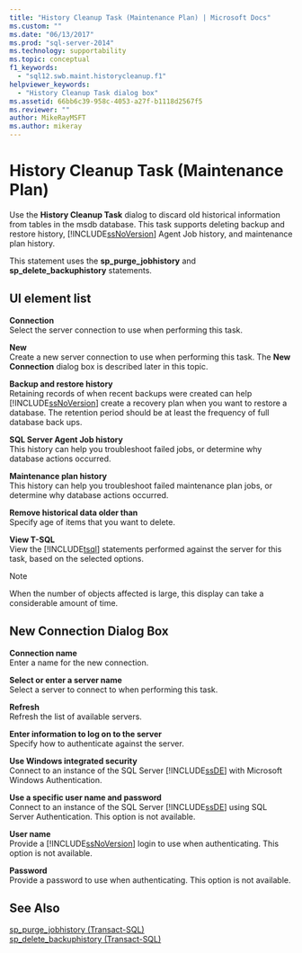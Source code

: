 ```yaml
---
title: "History Cleanup Task (Maintenance Plan) | Microsoft Docs"
ms.custom: ""
ms.date: "06/13/2017"
ms.prod: "sql-server-2014"
ms.technology: supportability
ms.topic: conceptual
f1_keywords: 
  - "sql12.swb.maint.historycleanup.f1"
helpviewer_keywords: 
  - "History Cleanup Task dialog box"
ms.assetid: 66bb6c39-958c-4053-a27f-b1118d2567f5
ms.reviewer: ""
author: MikeRayMSFT
ms.author: mikeray
---
```

# History Cleanup Task (Maintenance Plan)

  Use the **History Cleanup Task** dialog to discard old historical information from tables in the msdb database. This task supports deleting backup and restore history, [!INCLUDE[ssNoVersion](../../includes/ssnoversion-md.md)] Agent Job history, and maintenance plan history.  
  
 This statement uses the **sp_purge_jobhistory** and **sp_delete_backuphistory** statements.  
  
## UI element list  
 **Connection**  
 Select the server connection to use when performing this task.  
  
 **New**  
 Create a new server connection to use when performing this task. The **New Connection** dialog box is described later in this topic.  
  
 **Backup and restore history**  
 Retaining records of when recent backups were created can help [!INCLUDE[ssNoVersion](../../includes/ssnoversion-md.md)] create a recovery plan when you want to restore a database. The retention period should be at least the frequency of full database back ups.  
  
 **SQL Server Agent Job history**  
 This history can help you troubleshoot failed jobs, or determine why database actions occurred.  
  
 **Maintenance plan history**  
 This history can help you troubleshoot failed maintenance plan jobs, or determine why database actions occurred.  
  
 **Remove historical data older than**  
 Specify age of items that you want to delete.  
  
 **View T-SQL**  
 View the [!INCLUDE[tsql](../../includes/tsql-md.md)] statements performed against the server for this task, based on the selected options.  
  
> [!NOTE]  
>  When the number of objects affected is large, this display can take a considerable amount of time.  
  
## New Connection Dialog Box  
 **Connection name**  
 Enter a name for the new connection.  
  
 **Select or enter a server name**  
 Select a server to connect to when performing this task.  
  
 **Refresh**  
 Refresh the list of available servers.  
  
 **Enter information to log on to the server**  
 Specify how to authenticate against the server.  
  
 **Use Windows integrated security**  
 Connect to an instance of the SQL Server [!INCLUDE[ssDE](../../includes/ssde-md.md)] with Microsoft Windows Authentication.  
  
 **Use a specific user name and password**  
 Connect to an instance of the SQL Server [!INCLUDE[ssDE](../../includes/ssde-md.md)] using SQL Server Authentication. This option is not available.  
  
 **User name**  
 Provide a [!INCLUDE[ssNoVersion](../../includes/ssnoversion-md.md)] login to use when authenticating. This option is not available.  
  
 **Password**  
 Provide a password to use when authenticating. This option is not available.  
  
## See Also  
 [sp_purge_jobhistory &#40;Transact-SQL&#41;](/sql/relational-databases/system-stored-procedures/sp-purge-jobhistory-transact-sql)   
 [sp_delete_backuphistory &#40;Transact-SQL&#41;](/sql/relational-databases/system-stored-procedures/sp-delete-backuphistory-transact-sql)  
  
  
